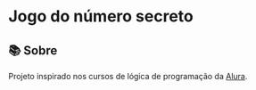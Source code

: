 # Jogo do número secreto

## 📚 Sobre

Projeto inspirado nos cursos de lógica de programação da [Alura](https://www.alura.com.br/).
